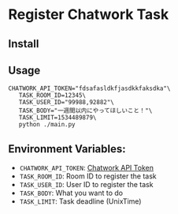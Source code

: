 Register Chatwork Task
=======================

## Install



## Usage

```
CHATWORK_API_TOKEN="fdsafasldkfjasdkkfaksdka"\
   TASK_ROOM_ID=12345\
   TASK_USER_ID="99988,92882"\
   TASK_BODY="一週間以内にやってほしいこと！"\
   TASK_LIMIT=1534489879\
   python ./main.py
```

## Environment Variables:

- `CHATWORK_API_TOKEN`: [Chatwork API Token](https://help.chatwork.com/hc/ja/articles/115000172402-API-Token%E3%82%92%E7%99%BA%E8%A1%8C%E3%81%99%E3%82%8B)
- `TASK_ROOM_ID`: Room ID to register the task
- `TASK_USER_ID`: User ID to register the task
- `TASK_BODY`: What you want to do
- `TASK_LIMIT`: Task deadline (UnixTime)